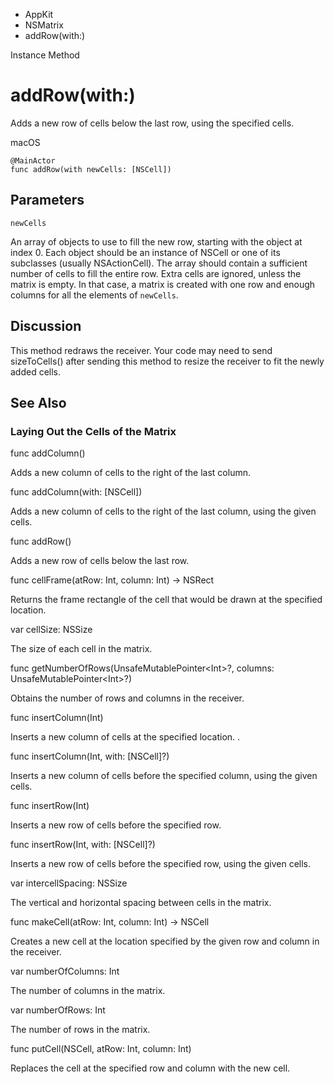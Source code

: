 

- AppKit
- NSMatrix
-  addRow(with:) 

Instance Method

# addRow(with:)

Adds a new row of cells below the last row, using the specified cells.

macOS

``` source
@MainActor
func addRow(with newCells: [NSCell])
```

## Parameters 

`newCells`  

An array of objects to use to fill the new row, starting with the object at index 0. Each object should be an instance of NSCell or one of its subclasses (usually NSActionCell). The array should contain a sufficient number of cells to fill the entire row. Extra cells are ignored, unless the matrix is empty. In that case, a matrix is created with one row and enough columns for all the elements of `newCells`.

## Discussion

This method redraws the receiver. Your code may need to send sizeToCells() after sending this method to resize the receiver to fit the newly added cells.

## See Also

### Laying Out the Cells of the Matrix

func addColumn()

Adds a new column of cells to the right of the last column.

func addColumn(with: [NSCell])

Adds a new column of cells to the right of the last column, using the given cells.

func addRow()

Adds a new row of cells below the last row.

func cellFrame(atRow: Int, column: Int) -> NSRect

Returns the frame rectangle of the cell that would be drawn at the specified location.

var cellSize: NSSize

The size of each cell in the matrix.

func getNumberOfRows(UnsafeMutablePointer&lt;Int>?, columns: UnsafeMutablePointer&lt;Int>?)

Obtains the number of rows and columns in the receiver.

func insertColumn(Int)

Inserts a new column of cells at the specified location. .

func insertColumn(Int, with: [NSCell]?)

Inserts a new column of cells before the specified column, using the given cells.

func insertRow(Int)

Inserts a new row of cells before the specified row.

func insertRow(Int, with: [NSCell]?)

Inserts a new row of cells before the specified row, using the given cells.

var intercellSpacing: NSSize

The vertical and horizontal spacing between cells in the matrix.

func makeCell(atRow: Int, column: Int) -> NSCell

Creates a new cell at the location specified by the given row and column in the receiver.

var numberOfColumns: Int

The number of columns in the matrix.

var numberOfRows: Int

The number of rows in the matrix.

func putCell(NSCell, atRow: Int, column: Int)

Replaces the cell at the specified row and column with the new cell.

